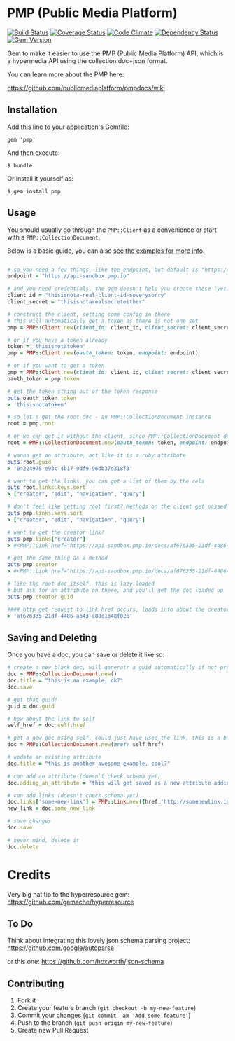 # PMP (Public Media Platform)

[![Build Status](https://travis-ci.org/PRX/pmp.png)](https://travis-ci.org/PRX/pmp)
[![Coverage Status](https://coveralls.io/repos/PRX/pmp/badge.png)](https://coveralls.io/r/PRX/pmp)
[![Code Climate](https://codeclimate.com/github/PRX/pmp.png)](https://codeclimate.com/github/PRX/pmp)
[![Dependency Status](https://gemnasium.com/PRX/pmp.png)](https://gemnasium.com/PRX/pmp)
[![Gem Version](https://badge.fury.io/rb/pmp.png)](http://badge.fury.io/rb/pmp)

Gem to make it easier to use the PMP (Public Media Platform) API, which is a hypermedia API using the collection.doc+json format.

You can learn more about the PMP here:

https://github.com/publicmediaplatform/pmpdocs/wiki



## Installation

Add this line to your application's Gemfile:

    gem 'pmp'

And then execute:

    $ bundle

Or install it yourself as:

    $ gem install pmp

## Usage

You should usually go through the `PMP::Client` as a convenience or start with a `PMP::CollectionDocument`.

Below is a basic guide, you can also [see the examples for more info](example/).


```ruby

# so you need a few things, like the endpoint, but default is "https://api.pmp.io"
endpoint = "https://api-sandbox.pmp.io"

# and you need credentials, the gem doesn't help you create these (yet)
client_id = "thisisnota-real-client-id-soverysorry"
client_secret = "thisisnotarealsecreteither"

# construct the client, setting some config in there
# this will automatically get a token as there is not one set
pmp = PMP::Client.new(client_id: client_id, client_secret: client_secret, endpoint: endpoint)

# or if you have a token already
token = 'thisisnotatoken'
pmp = PMP::Client.new(oauth_token: token, endpoint: endpoint)

# or if you want to get a token
pmp = PMP::Client.new(client_id: client_id, client_secret: client_secret, endpoint: endpoint)
oauth_token = pmp.token

# get the token string out of the token response
puts oauth_token.token
> 'thisisnotatoken'

# so let's get the root doc - an PMP::CollectionDocument instance
root = pmp.root

# or we can get it without the client, since PMP::CollectionDocument defaults to root
root = PMP::CollectionDocument.new(oauth_token: token, endpoint: endpoint)

# wanna get an attribute, act like it is a ruby attribute
puts root.guid
> '04224975-e93c-4b17-9df9-96db37d318f3'

# want to get the links, you can get a list of them by the rels
puts root.links.keys.sort
> ["creator", "edit", "navigation", "query"]

# don't feel like getting root first? Methods on the client get passed on to root
puts pmp.links.keys.sort
> ["creator", "edit", "navigation", "query"]

# want to get the creator link?
puts pmp.links["creator"]
> #<PMP::Link href="https://api-sandbox.pmp.io/docs/af676335-21df-4486-ab43-e88c1b48f026">

# get the same thing as a method
puts pmp.creator
> #<PMP::Link href="https://api-sandbox.pmp.io/docs/af676335-21df-4486-ab43-e88c1b48f026">

# like the root doc itself, this is lazy loaded
# but ask for an attribute on there, and you'll get the doc loaded up
puts pmp.creator.guid

#### http get request to link href occurs, loads info about the creator
> 'af676335-21df-4486-ab43-e88c1b48f026'

```

## Saving and Deleting

Once you have a doc, you can save or delete it like so:

```ruby
# create a new blank doc, will generatr a guid automatically if not present
doc = PMP::CollectionDocument.new()
doc.title = "this is an example, ok?"
doc.save

# get that guid!
guid = doc.guid

# how about the link to self
self_href = doc.self.href

# get a new doc using self, could just have used the link, this is a bad example perhaps
doc = PMP::CollectionDocument.new(href: self_href)

# update an existing attribute
doc.title = "this is another awesome example, cool?"

# can add an attribute (doesn't check schema yet)
doc.adding_an_attribute = "this will get saved as a new attribute adding-an-attribute"

# can add links (doesn't check schema yet)
doc.links['some-new-link'] = PMP::Link.new({href:'http://somenewlink.io'})
new_link = doc.some_new_link

# save changes
doc.save

# never mind, delete it
doc.delete
```

# Credits

Very big hat tip to the hyperresource gem: https://github.com/gamache/hyperresource

## To Do

Think about integrating this lovely json schema parsing project: https://github.com/google/autoparse

or this one: https://github.com/hoxworth/json-schema

## Contributing

1. Fork it
2. Create your feature branch (`git checkout -b my-new-feature`)
3. Commit your changes (`git commit -am 'Add some feature'`)
4. Push to the branch (`git push origin my-new-feature`)
5. Create new Pull Request
